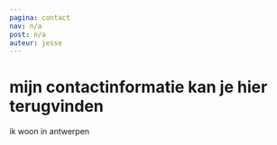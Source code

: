 ```yaml
---
pagina: contact
nav: n/a
post: n/a
auteur: jesse
---
```


# mijn contactinformatie kan je hier terugvinden
ik woon in antwerpen